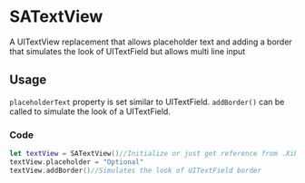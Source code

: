 # SATextView
A UITextView replacement that allows placeholder text and adding a border that simulates the look of UITextField but allows multi line input

## Usage

`placeholderText` property is set similar to UITextField.
`addBorder()` can be called to simulate the look of a UITextField.

### Code

```swift
let textView = SATextView()//Initialize or just get reference from .Xib
textView.placeholder = "Optional"
textView.addBorder()//Simulates the look of UITextField border
```

